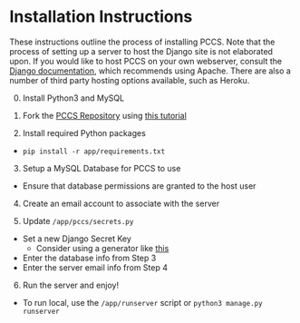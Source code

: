 # Installation Instructions

These instructions outline the process of installing PCCS. Note that the process of setting up a server to host the Django site is not elaborated upon. If you would like to host PCCS on your own webserver, consult the [Django documentation](https://docs.djangoproject.com/en/1.10/howto/deployment/wsgi/modwsgi/), which recommends using Apache. There are also a number of third party hosting options available, such as Heroku.

0. Install Python3 and MySQL

1. Fork the [PCCS Repository](https://github.com/uva-slp/pccs) using [this tutorial](https://help.github.com/articles/fork-a-repo/)

2. Install required Python packages
  - `pip install -r app/requirements.txt`

3. Setup a MySQL Database for PCCS to use
  - Ensure that database permissions are granted to the host user

4. Create an email account to associate with the server

5. Update `/app/pccs/secrets.py`
  - Set a new Django Secret Key
  	- Consider using a generator like [this](http://www.miniwebtool.com/django-secret-key-generator/)
  - Enter the database info from Step 3
  - Enter the server email info from Step 4

6. Run the server and enjoy!
  - To run local, use the `/app/runserver` script or `python3 manage.py runserver`
